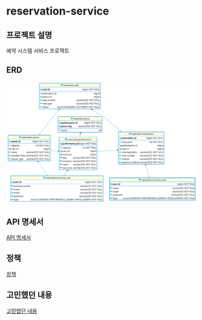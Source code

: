 # reservation-service
## 프로젝트 설명
예약 시스템 서비스 프로젝트
## ERD
![ERD](src/main/resources/static/images/reservation_erd.png)
## API 명세서
[API 명세서](https://spiffy-smartphone-cca.notion.site/a60b10846a2642469b2da338bd9f7671?v=d65a178675d245e8a6eb613c78abbcf3&pvs=4)
## 정책
[정책](https://spiffy-smartphone-cca.notion.site/c1accaa05d144c2891caad6514a53349?pvs=4)
## 고민했던 내용
[고민했던 내용](https://spiffy-smartphone-cca.notion.site/43e253cb3bb9426f89ef21d2d489d923?pvs=4)